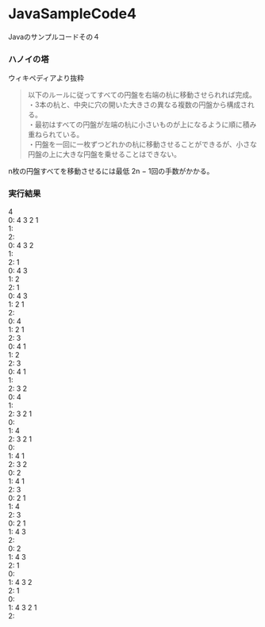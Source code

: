 # JavaSampleCode4
Javaのサンプルコードその４  

### ハノイの塔
ウィキペディアより抜粋  
>以下のルールに従ってすべての円盤を右端の杭に移動させられれば完成。  
>・3本の杭と、中央に穴の開いた大きさの異なる複数の円盤から構成される。  
>・最初はすべての円盤が左端の杭に小さいものが上になるように順に積み重ねられている。  
>・円盤を一回に一枚ずつどれかの杭に移動させることができるが、小さな円盤の上に大きな円盤を乗せることはできない。  

n枚の円盤すべてを移動させるには最低 2n − 1回の手数がかかる。  

### 実行結果  
4    
0: 4 3 2 1  
1:  
2:   
0: 4 3 2  
1:  
2: 1  
0: 4 3  
1: 2  
2: 1  
0: 4 3  
1: 2 1  
2:  
0: 4  
1: 2 1  
2: 3  
0: 4 1  
1: 2  
2: 3  
0: 4 1  
1:  
2: 3 2  
0: 4  
1:  
2: 3 2 1  
0:  
1: 4  
2: 3 2 1  
0:  
1: 4 1  
2: 3 2  
0: 2  
1: 4 1  
2: 3  
0: 2 1  
1: 4  
2: 3  
0: 2 1  
1: 4 3  
2:  
0: 2  
1: 4 3  
2: 1  
0:  
1: 4 3 2  
2: 1  
0:  
1: 4 3 2 1  
2:  
